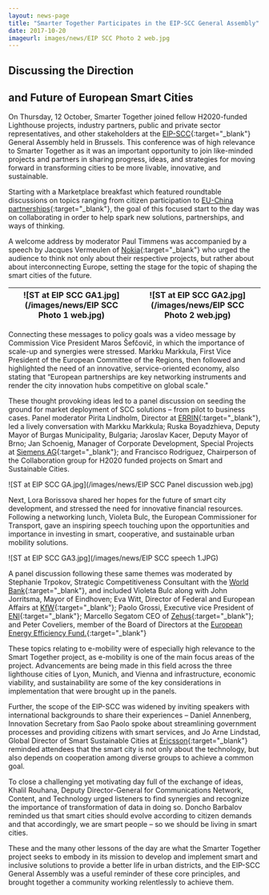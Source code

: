 ```yaml
---
layout: news-page
title: "Smarter Together Participates in the EIP-SCC General Assembly"
date: 2017-10-20
imageurl: images/news/EIP SCC Photo 2 web.jpg
---
```


<div class="multiline">
<h2><span class="ornament-news">Discussing the Direction</span></h2>
<h2><span class="ornament-news">and Future of European Smart Cities</span></h2>
</div>

On Thursday, 12 October, Smarter Together joined fellow H2020-funded Lighthouse projects, industry partners, public and private sector representatives, and other stakeholders at the [EIP-SCC](https://eu-smartcities.eu/){:target="_blank"} General Assembly held in Brussels. This conference was of high relevance to Smarter Together as it was an important opportunity to join like-minded projects and partners in sharing progress, ideas, and strategies for moving forward in transforming cities to be more livable, innovative, and sustainable.

Starting with a Marketplace breakfast which featured roundtable discussions on topics ranging from citizen participation to [EU-China partnerships](http://eu-chinasmartcities.eu/){:target="_blank"}, the goal of this focused start to the day was on collaborating in order to help spark new solutions, partnerships, and ways of thinking.

A welcome address by moderator Paul Timmens was accompanied by a speech by Jacques Vermeulen of [Nokia](https://www.nokia.com/en_int){:target="_blank"} who urged the audience to think not only about their respective projects, but rather about about interconnecting Europe, setting the stage for the topic of shaping the smart cities of the future. 

![ST at EIP SCC GA1.jpg](/images/news/EIP SCC Photo 1 web.jpg)             |  ![ST at EIP SCC GA2.jpg](/images/news/EIP SCC Photo 2 web.jpg)
:-------------------------:|:-------------------------:

Connecting these messages to policy goals was a video message by Commission Vice President Maros Šefčovič, in which the importance of scale-up and synergies were stressed. Markku Markkula, First Vice President of the European Committee of the Regions, then followed and highlighted the need of an innovative, service-oriented economy, also stating that “European partnerships are key networking instruments and render the city innovation hubs competitive on global scale."

These thought provoking ideas led to a panel discussion on seeding the ground for market deployment of SCC solutions – from pilot to business cases. Panel moderator Pirita Lindholm, Director at [ERRIN](http://www.errin.eu/){:target="_blank"}, led a lively conversation with Markku Markkula; Ruska Boyadzhieva, Deputy Mayor of Burgas Municipality, Bulgaria; Jaroslav Kacer, Deputy Mayor of Brno; Jan Schoenig, Manager of Corporate Development, Special Projects at [Siemens AG](https://www.siemens.com/global/en/home.html){:target="_blank"}; and Francisco Rodriguez, Chairperson of the Collaboration group for H2020 funded projects on Smart and Sustainable Cities.

![ST at EIP SCC GA.jpg](/images/news/EIP SCC Panel discussion web.jpg)

Next, Lora Borissova shared her hopes for the future of smart city development, and stressed the need for innovative financial resources. Following a networking lunch, Violeta Bulc, the European Commissioner for Transport, gave an inspiring speech touching upon the opportunities and importance in investing in smart, cooperative, and sustainable urban mobility solutions.

![ST at EIP SCC GA3.jpg](/images/news/EIP SCC speech 1.JPG)

A panel discussion following these same themes was moderated by Stephanie Trpokov, Strategic Competitiveness Consultant with the [World Bank](http://www.worldbank.org/){:target="_blank"}, and included Violeta Bulc along with John Jorritsma, Mayor of Eindhoven; Eva Witt, Director of Federal and European Affairs at [KfW](https://www.kfw.de/kfw.de-2.html){:target="_blank"}; Paolo Grossi, Executive vice President of [ENI](https://www.eni.com/en_IT/home.page){:target="_blank"}; Marcello Segatom CEO of [Zehus](http://www.zehus.it/){:target="_blank"}; and Peter Coveliers, member of the Board of Directors at the [European Energy Efficiency Fund.](https://www.eeef.eu/home.html){:target="_blank"}

These topics relating to e-mobility were of especially high relevance to the Smart Together project, as e-mobility is one of the main focus areas of the project. Advancements are being made in this field across the three lighthouse cities of Lyon, Munich, and Vienna and infrastructure, economic viability, and sustainability are some of the key considerations in implementation that were brought up in the panels.

Further, the scope of the EIP-SCC was widened by inviting speakers with international backgrounds to share their experiences – Daniel Annenberg, Innovation Secretary from Sao Paolo spoke about streamlining government processes and providing citizens with smart services, and Jo Arne Lindstad, Global Director of Smart Sustainable Cities at [Ericsson](https://www.ericsson.com/en){:target="_blank"} reminded attendees that the smart city is not only about the technology, but also depends on cooperation among diverse groups to achieve a common goal.

To close a challenging yet motivating day full of the exchange of ideas, Khalil Rouhana, Deputy Director-General for Communications Network, Content, and Technology urged listeners to find synergies and recognize the importance of transformation of data in doing so. Doncho Barbalov reminded us that smart cities should evolve according to citizen demands and that accordingly, we are smart people – so we should be living in smart cities. 

These and the many other lessons of the day are what the Smarter Together project seeks to embody in its mission to develop and implement smart and inclusive solutions to provide a better life in urban districts, and the EIP-SCC General Assembly was a useful reminder of these core principles, and brought together a community working relentlessly to achieve them.

